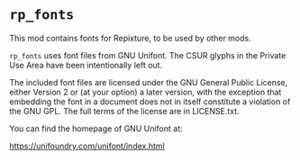 # `rp_fonts`

This mod contains fonts for Repixture, to be used by other mods.

`rp_fonts` uses font files from GNU Unifont. The CSUR glyphs in the Private Use
Area have been intentionally left out.

The included font files are licensed under the
GNU General Public License, either Version 2 or (at your option) a later version,
with the exception that embedding the font in a document does not in itself constitute
a violation of the GNU GPL. The full terms of the license are in LICENSE.txt. 

You can find the homepage of GNU Unifont at:

<https://unifoundry.com/unifont/index.html>
